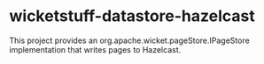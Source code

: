 wicketstuff-datastore-hazelcast
===============================

This project provides an org.apache.wicket.pageStore.IPageStore implementation that writes pages to Hazelcast.
